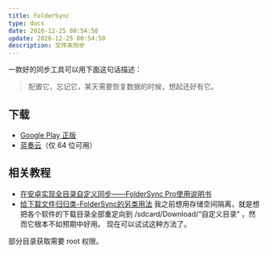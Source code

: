 ```yaml
---
title: FolderSync
type: docs
date: 2020-12-25 00:54:50
update: 2020-12-25 00:54:50
description: 文件夹同步
---
```


一款好的同步工具可以用下面这句话描述：
> 配置它，忘记它，某天需要恢复数据的时候，想起还好有它。


## 下载
- [Google Play 正版](https://play.google.com/store/apps/details?id=dk.tacit.android.foldersync.liteend)
- [蓝奏云](https://lanzous.com/i4ZQojq6xba)（仅 64 位可用）

## 相关教程
- [在安卓实现全目录自定义同步——FolderSync Pro使用说明书 ](https://www.coolapk.com/feed/16814157)
- [给下载文件归归类-FolderSync的另类用法](https://www.coolapk.com/feed/23469539)
  我之前想用存储空间隔离，就是想把各个软件的下载目录全部重定向到 /sdcard/Download/“自定义目录” ，然而它根本不如预期中好用。
  现在可以试试这种方法了。

部分目录获取需要 root 权限。


